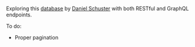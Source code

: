 Exploring this [database](https://potterdb.com/) by [Daniel Schuster](https://danischu.com/) with both RESTful and GraphQL endpoints.

To do:
- Proper pagination
